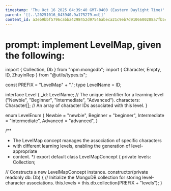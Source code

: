 ```yaml
---
timestamp: 'Thu Oct 16 2025 04:39:40 GMT-0400 (Eastern Daylight Time)'
parent: '[[..\20251016_043940.9a175279.md]]'
content_id: a3eb9bbf5796cabba4298452d97546abeca21c9eb7d9106600208a7fb5ca1967
---
```


# prompt: implement LevelMap, given the following:

import { Collection, Db } from "npm:mongodb";
import { Character, Empty, ID, ZhuyinRep } from "@utils/types.ts";

const PREFIX = "LevelMap" + ".";
type LevelName = ID;

interface Level {
\_id: LevelName; // The unique identifier for a learning level ("Newbie", "Beginner", "Intermediate", "Advanced").
characters: Character\[]; // An array of character IDs associated with this level.
}

enum LevelEnum {
Newbie = "newbie",
Beginner = "beginner",
Intermediate = "intermediate",
Advanced = "advanced",
}

/\*\*

* The LevelMap concept manages the association of specific characters
* with different learning levels, enabling the generation of level-appropriate
* content.
  \*/
  export default class LevelMapConcept {
  private levels: Collection<Level>;

// Constructs a new LevelMapConcept instance.
constructor(private readonly db: Db) {
// Initialize the MongoDB collection for storing level-character associations.
this.levels = this.db.collection(PREFIX + "levels");
}
